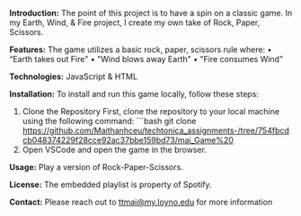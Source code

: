 **Introduction:** The point of this project is to have a spin on a classic game. In my Earth, Wind, & Fire project, I create my own take of Rock, Paper, Scissors. 

**Features:** The game utilizes a basic rock, paper, scissors rule where:
•	“Earth takes out Fire"
•	"Wind blows away Earth"
•	"Fire consumes Wind"

**Technologies:** JavaScript & HTML

**Installation:** 
To install and run this game locally, follow these steps: 
1.	Clone the Repository First, clone the repository to your local machine using the following command: ```bash git clone 
https://github.com/Maithanhceu/techtonica_assignments-/tree/754fbcdcb048374229f28cce92ac37bbe159bd73/mai_Game%20
2.	Open VSCode and open the game in the browser.
	
**Usage:** Play a version of Rock-Paper-Scissors.

**License:** The embedded playlist is property of Spotify.

**Contact:** Please reach out to ttmai@my.loyno.edu for more information 

